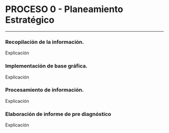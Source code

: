 # PROCESO 0 - Planeamiento Estratégico

---

### 

### Recopilación de la información.

Explicación

### 

### Implementación de base gráfica.

Explicación



### Procesamiento de información.

Explicación



### Elaboración de informe de pre diagnóstico

Explicación



